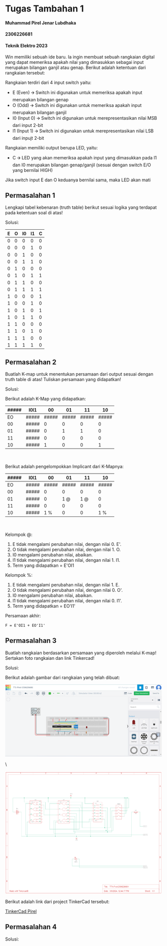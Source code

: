 # Tugas Tambahan 1
#### Muhammad Pirel Jenar Lubdhaka
#### 2306226681
#### Teknik Elektro 2023

Win memiliki sebuah ide baru. Ia ingin membuat sebuah rangkaian digital yang dapat memeriksa apakah nilai yang dimasukkan sebagai input merupakan bilangan ganjil atau genap. Berikut adalah ketentuan dari rangkaian tersebut:

Rangkaian terdiri dari 4 input switch yaitu:
- E (Even) 🡪 Switch ini digunakan untuk memeriksa apakah input merupakan bilangan genap 
- O (Odd) 🡪 Switch ini digunakan untuk memeriksa apakah input merupakan bilangan ganjil 
- I0 (Input 0) 🡪 Switch ini digunakan untuk merepresentasikan nilai MSB dari input 2-bit 
- I1 (Input 1) 🡪 Switch ini digunakan untuk merepresentasikan nilai LSB dari inpujt 2-bit

Rangkaian memiliki output berupa LED, yaitu: 
- C 🡪 LED yang akan memeriksa apakah input yang dimasukkan pada I1 dan I0 merupakan bilangan genap/ganjil (sesuai dengan switch E/O yang bernilai HIGH)

Jika switch input E dan O keduanya bernilai sama, maka LED akan mati



## Permasalahan 1
Lengkapi tabel kebenaran (truth table) berikut sesuai logika yang terdapat pada ketentuan soal di atas!

Solusi:

| E | O | I0 | I1 | C |
|---|---|----|----|---|
| 0 | 0 | 0  | 0  | 0 |
| 0 | 0 | 0  | 1  | 0 |
| 0 | 0 | 1  | 0  | 0 |
| 0 | 0 | 1  | 1  | 0 |
| 0 | 1 | 0  | 0  | 0 |
| 0 | 1 | 0  | 1  | 1 |
| 0 | 1 | 1  | 0  | 0 |
| 0 | 1 | 1  | 1  | 1 |
| 1 | 0 | 0  | 0  | 1 |
| 1 | 0 | 0  | 1  | 0 |
| 1 | 0 | 1  | 0  | 1 |
| 1 | 0 | 1  | 1  | 0 |
| 1 | 1 | 0  | 0  | 0 |
| 1 | 1 | 0  | 1  | 0 |
| 1 | 1 | 1  | 0  | 0 |
| 1 | 1 | 1  | 1  | 0 |



## Permasalahan 2
Buatlah K-map untuk menentukan persamaan dari output sesuai dengan truth table di atas! Tuliskan persamaan yang didapatkan! 

Solusi:

Berikut adalah K-Map yang didapatkan:


| ##### | I0I1  | 00    | 01    | 11    | 10    |
|-------|-------|-------|-------|-------|-------|
| EO    | ##### | ##### | ##### | ##### | ##### |
| 00    | ##### | 0     | 0     | 0     | 0     |
| 01    | ##### | 0     | 1     | 1     | 0     |
| 11    | ##### | 0     | 0     | 0     | 0     |
| 10    | ##### | 1     | 0     | 0     | 1     |

\
\
Berikut adalah pengelompokkan Implicant dari K-Mapnya:

| ##### | I0I1  | 00    | 01    | 11    | 10    |
|-------|-------|-------|-------|-------|-------|
| EO    | ##### | ##### | ##### | ##### | ##### |
| 00    | ##### | 0     | 0     | 0     | 0     |
| 01    | ##### | 0     | 1 @   | 1 @   | 0     |
| 11    | ##### | 0     | 0     | 0     | 0     |
| 10    | ##### | 1 %   | 0     | 0     | 1 %   |

\
\
Kelompok @:

1. E tidak mengalami perubahan nilai, dengan nilai 0. E'.
2. O tidak mengalami perubahan nilai, dengan nilai 1. O.
3. I0 mengalami perubahan nilai, abaikan.
4. I1 tidak mengalami perubahan nilai, dengan nilai 1. I1.
5. Term yang didapatkan = E'OI1

Kelompok %:

1. E tidak mengalami perubahan nilai, dengan nilai 1. E.
2. O tidak mengalami perubahan nilai, dengan nilai 0. O'.
3. I0 mengalami perubahan nilai, abaikan.
4. I1 tidak mengalami perubahan nilai, dengan nilai 0. I1'.
5. Term yang didapatkan = EO'I1'

Persamaan akhir:

```
F = E'OI1 + EO'I1'
```



## Permasalahan 3
Buatlah rangkaian berdasarkan persamaan yang diperoleh melalui K-map! Sertakan foto rangkaian dan link Tinkercad!

Solusi:

Berikut adalah gambar dari rangkaian yang telah dibuat:

![Raw](https://github.com/pirel624/Dasar_Sistem_Digital/blob/22d6989b5cd0ed1a96b5cac05f1af19d84e88f91/TugasTambahan1RawCircuit.png)

\

![Diagram](https://github.com/pirel624/Dasar_Sistem_Digital/blob/22d6989b5cd0ed1a96b5cac05f1af19d84e88f91/TugasTambahan1DiagramCircuit.png)

Berikut adalah link dari project TinkerCad tersebut:

[TinkerCad Pirel](https://www.tinkercad.com/things/3SM00f29YXs-tt1-pirel-2306226681)



## Permasalahan 4

Solusi:






